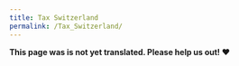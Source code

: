 ```yaml
---
title: Tax Switzerland
permalink: /Tax_Switzerland/
---
```


**This page was is not yet translated. Please help us out! ❤**
